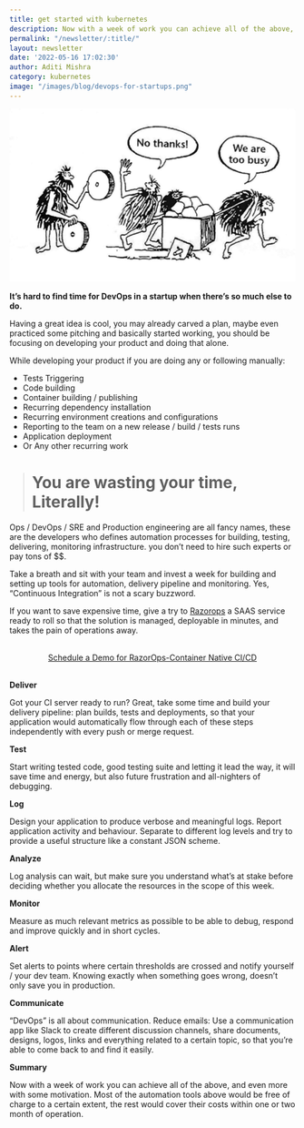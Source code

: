```yaml
---
title: get started with kubernetes
description: Now with a week of work you can achieve all of the above, and even
permalink: "/newsletter/:title/"
layout: newsletter
date: '2022-05-16 17:02:30'
author: Aditi Mishra
category: kubernetes
image: "/images/blog/devops-for-startups.png"
---
```


![](/images/blog/devops-for-startups.png)

**It’s hard to find time for DevOps in a startup when there’s so much else to do.**

Having a great idea is cool, you may already carved a plan, maybe even practiced some pitching and basically started working, you should be focusing on developing your product and doing that alone.

While developing your product  if you are doing any or following manually:

* Tests Triggering
* Code building
* Container building / publishing
* Recurring dependency installation
* Recurring environment creations and configurations
* Reporting to the team on a new release / build / tests runs
* Application deployment
* Or Any other recurring work

> #  You are wasting your time, Literally!


Ops / DevOps / SRE and Production engineering are all fancy names, these are the developers who defines automation processes for building, testing, delivering, monitoring infrastructure. you don’t need to hire such experts or pay tons of $$. 

Take a breath and sit with your team and invest a week for building and setting up tools for automation, delivery pipeline and monitoring. Yes, “Continuous Integration” is not a scary buzzword.

If you want to save expensive time,  give a try  to [Razorops](https://razorops.com/continuous-integration) a SAAS service ready to roll so that the solution is managed, deployable in minutes, and takes the pain of operations away.

<br>
<center>
  <a href="/schedule-demo" class="btn btn-rounded btn-lg btn-primary">Schedule a Demo for RazorOps-Container Native CI/CD </a> 
</center>
<br>

**Deliver**

Got your CI server ready to run? Great, take some time and build your delivery pipeline: plan builds, tests and deployments, so that your application would automatically flow through each of these steps independently with every push or merge request.

**Test**

Start writing tested code, good testing suite and letting it lead the way,  it will save time and energy, but also future frustration and all-nighters of debugging.

**Log**

Design your application to produce verbose and meaningful logs. Report application activity and behaviour. Separate to different log levels and try to provide a useful structure like a constant JSON scheme.

**Analyze**

Log analysis can wait, but make sure you understand what’s at stake before deciding whether you allocate the resources in the scope of this week.

**Monitor**

Measure as much relevant metrics as possible to be able to debug, respond and improve quickly and in short cycles.

**Alert**

Set alerts to points where certain thresholds are crossed and notify yourself / your dev team. Knowing exactly when something goes wrong, doesn’t only save you in production.

**Communicate**

“DevOps” is all about communication. Reduce emails: Use a communication app like Slack to create different discussion channels, share documents, designs, logos, links and everything related to a certain topic, so that you’re able to come back to and find it easily.

**Summary**

Now with a week of work you can achieve all of the above, and even more with some motivation.
Most of the automation tools above would be free of charge to a certain extent, the rest would cover their costs within one or two month of operation.
